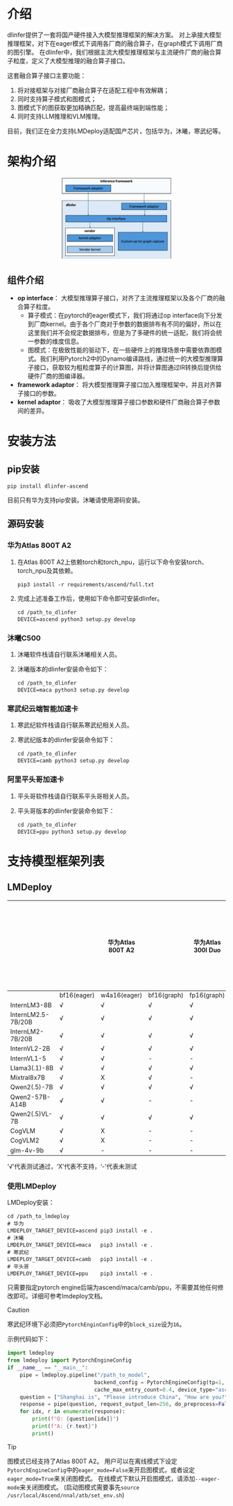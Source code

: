 
# 介绍

dlinfer提供了一套将国产硬件接入大模型推理框架的解决方案。
对上承接大模型推理框架，对下在eager模式下调用各厂商的融合算子，在graph模式下调用厂商的图引擎。
在dlinfer中，我们根据主流大模型推理框架与主流硬件厂商的融合算子粒度，定义了大模型推理的融合算子接口。

这套融合算子接口主要功能：

1. 将对接框架与对接厂商融合算子在适配工程中有效解耦；
2. 同时支持算子模式和图模式；
3. 图模式下的图获取更加精确匹配，提高最终端到端性能；
4. 同时支持LLM推理和VLM推理。

目前，我们正在全力支持LMDeploy适配国产芯片，包括华为，沐曦，寒武纪等。

# 架构介绍

<!-- markdownlint-disable -->
<div align=center>
<img [dlinfer_arch] src="assets/dlinfer_arch.png" width="50%">
</div>
<!-- markdownlint-restore -->

## 组件介绍

- **op interface**：
大模型推理算子接口，对齐了主流推理框架以及各个厂商的融合算子粒度。
  - 算子模式：在pytorch的eager模式下，我们将通过op interface向下分发到厂商kernel。由于各个厂商对于参数的数据排布有不同的偏好，所以在这里我们并不会规定数据排布，但是为了多硬件的统一适配，我们将会统一参数的维度信息。
  - 图模式：在极致性能的驱动下，在一些硬件上的推理场景中需要依靠图模式。我们利用Pytorch2中的Dynamo编译路线，通过统一的大模型推理算子接口，获取较为粗粒度算子的计算图，并将计算图通过IR转换后提供给硬件厂商的图编译器。
- **framework adaptor**：
将大模型推理算子接口加入推理框架中，并且对齐算子接口的参数。
- **kernel adaptor**：
吸收了大模型推理算子接口参数和硬件厂商融合算子参数间的差异。

# 安装方法

## pip安装

```shell
pip install dlinfer-ascend
```

目前只有华为支持pip安装。沐曦请使用源码安装。

## 源码安装

### 华为Atlas 800T A2

1. 在Atlas 800T A2上依赖torch和torch_npu，运行以下命令安装torch、torch_npu及其依赖。

   ```shell
   pip3 install -r requirements/ascend/full.txt
   ```

2. 完成上述准备工作后，使用如下命令即可安装dlinfer。

   ```shell
   cd /path_to_dlinfer
   DEVICE=ascend python3 setup.py develop
   ```

### 沐曦C500

1. 沐曦软件栈请自行联系沐曦相关人员。

2. 沐曦版本的dlinfer安装命令如下：

   ```shell
   cd /path_to_dlinfer
   DEVICE=maca python3 setup.py develop
   ```

### 寒武纪云端智能加速卡

1. 寒武纪软件栈请自行联系寒武纪相关人员。

2. 寒武纪版本的dlinfer安装命令如下：

   ```shell
   cd /path_to_dlinfer
   DEVICE=camb python3 setup.py develop
   ```

### 阿里平头哥加速卡

1. 平头哥软件栈请自行联系平头哥相关人员。

2. 平头哥版本的dlinfer安装命令如下：

   ```shell
   cd /path_to_dlinfer
   DEVICE=ppu python3 setup.py develop
   ```

# 支持模型框架列表

## LMDeploy

| | |华为Atlas 800T A2 | |华为Atlas 300I Duo|沐曦C500|寒武纪云端智能加速卡|阿里平头哥加速卡|
|---|---|---|---|---|---|---|---|
| |bf16(eager)|w4a16(eager)|bf16(graph)|fp16(graph)| | | |
| InternLM3-8B       | √ | √ | √ | √ | √ | √ | √ |
| InternLM2.5-7B/20B | √ | √ | √ | √ | √ | √ | √ |
| InternLM2-7B/20B   | √ | √ | √ | √ | √ | √ | √ |
| InternVL2-2B       | √ | √ | √ | √ | √ | √ | √ |
| InternVL1-5        | √ | √ | - | - | √ | - | √ |
| Llama3(.1)-8B      | √ | √ | √ | √ | √ | √ | √ |
| Mixtral8x7B        | √ | X | √ | - | √ | √ | √ |
| Qwen2(.5)-7B       | √ | √ | √ | √ | √ | √ | √ |
| Qwen2-57B-A14B     | √ | √ | - | - | √ | - | - |
| Qwen2(.5)VL-7B     | √ | √ | √ | √ | √ | √ | X |
| CogVLM             | √ | X | - | - | √ | - | - |
| CogVLM2            | √ | X | - | - | √ | - | - |
| glm-4v-9b          | √ | - | - | - | - | - | - |

‘√’代表测试通过，‘X’代表不支持，‘-’代表未测试

### 使用LMDeploy

LMDeploy安装：

```shell
cd /path_to_lmdeploy
# 华为
LMDEPLOY_TARGET_DEVICE=ascend pip3 install -e .
# 沐曦
LMDEPLOY_TARGET_DEVICE=maca   pip3 install -e .
# 寒武纪
LMDEPLOY_TARGET_DEVICE=camb   pip3 install -e .
# 平头哥
LMDEPLOY_TARGET_DEVICE=ppu    pip3 install -e .
```

只需要指定pytorch engine后端为ascend/maca/camb/ppu，不需要其他任何修改即可。详细可参考lmdeploy文档。

> [!CAUTION]
> 寒武纪环境下必须把`PytorchEnginConfig`中的`block_size`设为`16`。

示例代码如下：

```python
import lmdeploy
from lmdeploy import PytorchEngineConfig
if __name__ == "__main__":
    pipe = lmdeploy.pipeline("/path_to_model",
                            backend_config = PytorchEngineConfig(tp=1,
                            cache_max_entry_count=0.4, device_type="ascend", eager_mode=True))
    question = ["Shanghai is", "Please introduce China", "How are you?"]
    response = pipe(question, request_output_len=256, do_preprocess=False)
    for idx, r in enumerate(response):
        print(f"Q: {question[idx]}")
        print(f"A: {r.text}")
        print()
```

> [!TIP]
> 图模式已经支持了Atlas 800T A2。
> 用户可以在离线模式下设定`PytorchEngineConfig`中的`eager_mode=False`来开启图模式，或者设定`eager_mode=True`来关闭图模式。
> 在线模式下默认开启图模式，请添加`--eager-mode`来关闭图模式。
> (启动图模式需要事先`source /usr/local/Ascend/nnal/atb/set_env.sh`)  

